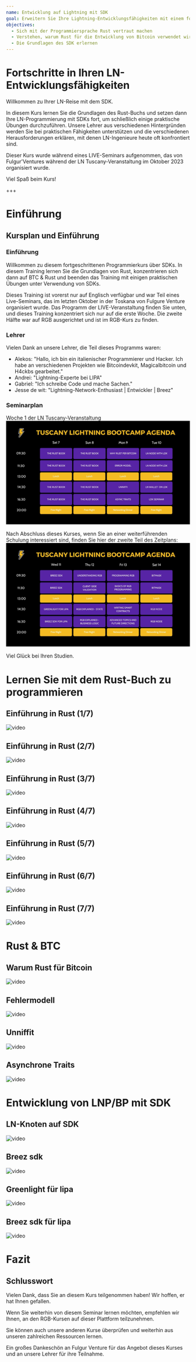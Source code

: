 ```yaml
---
name: Entwicklung auf Lightning mit SDK
goal: Erweitern Sie Ihre Lightning-Entwicklungsfähigkeiten mit einem fortgeschrittenen Training in Rust und SDK.
objectives:
  - Sich mit der Programmiersprache Rust vertraut machen
  - Verstehen, warum Rust für die Entwicklung von Bitcoin verwendet wird
  - Die Grundlagen des SDK erlernen
---
```


# Fortschritte in Ihren LN-Entwicklungsfähigkeiten

Willkommen zu Ihrer LN-Reise mit dem SDK.

In diesem Kurs lernen Sie die Grundlagen des Rust-Buchs und setzen dann Ihre LN-Programmierung mit SDKs fort, um schließlich einige praktische Übungen durchzuführen. Unsere Lehrer aus verschiedenen Hintergründen werden Sie bei praktischen Fähigkeiten unterstützen und die verschiedenen Herausforderungen erklären, mit denen LN-Ingenieure heute oft konfrontiert sind.

Dieser Kurs wurde während eines LIVE-Seminars aufgenommen, das von Fulgur'Ventures während der LN Tuscany-Veranstaltung im Oktober 2023 organisiert wurde.

Viel Spaß beim Kurs!

+++

# Einführung

## Kursplan und Einführung

### Einführung

Willkommen zu diesem fortgeschrittenen Programmierkurs über SDKs. In diesem Training lernen Sie die Grundlagen von Rust, konzentrieren sich dann auf BTC & Rust und beenden das Training mit einigen praktischen Übungen unter Verwendung von SDKs.

Dieses Training ist vorerst nur auf Englisch verfügbar und war Teil eines Live-Seminars, das im letzten Oktober in der Toskana von Fulgure Venture organisiert wurde. Das Programm der LIVE-Veranstaltung finden Sie unten, und dieses Training konzentriert sich nur auf die erste Woche. Die zweite Hälfte war auf RGB ausgerichtet und ist im RGB-Kurs zu finden.

### Lehrer

Vielen Dank an unsere Lehrer, die Teil dieses Programms waren:

- Alekos: "Hallo, ich bin ein italienischer Programmierer und Hacker. Ich habe an verschiedenen Projekten wie Bitcoindevkit, Magicalbitcoin und H4ckbs gearbeitet."
- Andrei: "Lightning-Experte bei LIPA"
- Gabriel: "Ich schreibe Code und mache Sachen."
- Jesse de wit: "Lightning-Network-Enthusiast | Entwickler | Breez"

### Seminarplan

Woche 1 der LN Tuscany-Veranstaltung
![image](assets/1.jpg)

Nach Abschluss dieses Kurses, wenn Sie an einer weiterführenden Schulung interessiert sind, finden Sie hier der zweite Teil des Zeitplans:
![image](assets/2.jpg)

Viel Glück bei Ihren Studien.

# Lernen Sie mit dem Rust-Buch zu programmieren

## Einführung in Rust (1/7)

![video](https://www.youtube.com/watch?v=aZYhDXE_Gas)

## Einführung in Rust (2/7)

![video](https://youtu.be/Xm8eCv4LQPc)

## Einführung in Rust (3/7)

![video](https://youtu.be/R8NeHvHT0uc)

## Einführung in Rust (4/7)

![video](https://youtu.be/et8pKvYiO4c)

## Einführung in Rust (5/7)

![video](https://youtu.be/PxQkVmxOc40)

## Einführung in Rust (6/7)

![video](https://youtu.be/3C6hl9BW-Ho)

## Einführung in Rust (7/7)

![video](https://youtu.be/SBDcb_AauHM)

# Rust & BTC

## Warum Rust für Bitcoin

![video](https://youtu.be/veLj2w6ulpc)

## Fehlermodell

![video](https://youtu.be/X3VKhLtKTRU)

## Unniffit

![video](https://youtu.be/zro9GQpJrH0)

## Asynchrone Traits

![video](https://youtu.be/cz66eTfk0lw)

# Entwicklung von LNP/BP mit SDK

## LN-Knoten auf SDK
![video](https://youtu.be/aEzpxuhLdeo)
## Breez sdk

![video](https://youtu.be/M3ad9BE6ovo)

## Greenlight für lipa

![video](https://youtu.be/gKiIPF4apeE)

## Breez sdk für lipa

![video](https://youtu.be/6VaIVvBKjLY)

# Fazit

## Schlusswort

Vielen Dank, dass Sie an diesem Kurs teilgenommen haben! Wir hoffen, er hat Ihnen gefallen.

Wenn Sie weiterhin von diesem Seminar lernen möchten, empfehlen wir Ihnen, an den RGB-Kursen auf dieser Plattform teilzunehmen.

Sie können auch unsere anderen Kurse überprüfen und weiterhin aus unseren zahlreichen Ressourcen lernen.

Ein großes Dankeschön an Fulgur Venture für das Angebot dieses Kurses und an unsere Lehrer für ihre Teilnahme.
